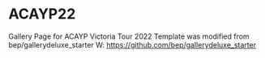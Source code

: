 # ACAYP22

Gallery Page for ACAYP Victoria Tour 2022
Template was modified from bep/gallerydeluxe_starter
W: https://github.com/bep/gallerydeluxe_starter
